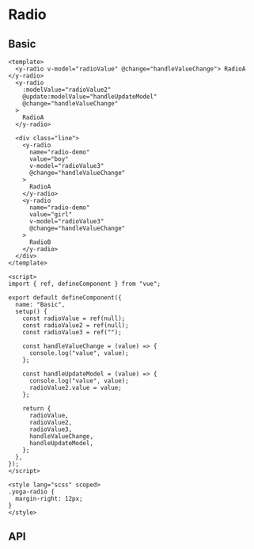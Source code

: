 # Radio

## Basic

<code-wrapper>
<RadioBasic />

```vue
<template>
  <y-radio v-model="radioValue" @change="handleValueChange"> RadioA </y-radio>
  <y-radio
    :modelValue="radioValue2"
    @update:modelValue="handleUpdateModel"
    @change="handleValueChange"
  >
    RadioA
  </y-radio>

  <div class="line">
    <y-radio
      name="radio-demo"
      value="boy"
      v-model="radioValue3"
      @change="handleValueChange"
    >
      RadioA
    </y-radio>
    <y-radio
      name="radio-demo"
      value="girl"
      v-model="radioValue3"
      @change="handleValueChange"
    >
      RadioB
    </y-radio>
  </div>
</template>

<script>
import { ref, defineComponent } from "vue";

export default defineComponent({
  name: "Basic",
  setup() {
    const radioValue = ref(null);
    const radioValue2 = ref(null);
    const radioValue3 = ref("");

    const handleValueChange = (value) => {
      console.log("value", value);
    };

    const handleUpdateModel = (value) => {
      console.log("value", value);
      radioValue2.value = value;
    };

    return {
      radioValue,
      radioValue2,
      radioValue3,
      handleValueChange,
      handleUpdateModel,
    };
  },
});
</script>

<style lang="scss" scoped>
.yoga-radio {
  margin-right: 12px;
}
</style>
```

</code-wrapper>

<script>
import RadioBasic from '../../src/components/radio/demo/basic.vue';
export default {
	components: {
		RadioBasic
	}
}
</script>

## API
